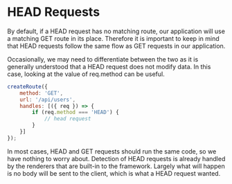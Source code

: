 # HEAD Requests

By default, if a HEAD request has no matching route, our application will use a matching GET route in its place. Therefore it is important to keep in mind that HEAD requests follow the same flow as GET requests in our application.

Occasionally, we may need to differentiate between the two as it is generally understood that a HEAD request does not modify data. In this case, looking at the value of req.method can be useful.

```javascript
createRoute({
    method: 'GET',
    url: '/api/users',
    handles: [({ req }) => {
        if (req.method === 'HEAD') {
            // head request
        }
    }]
});
```

In most cases, HEAD and GET requests should run the same code, so we have nothing to worry about. Detection of HEAD requests is already handled by the renderers that are built-in to the framework. Largely what will happen is no body will be sent to the client, which is what a HEAD request wanted.
